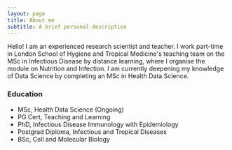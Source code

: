 ```yaml
---
layout: page
title: About me
subtitle: A brief personal description
---
```


Hello!
I am an experienced research scientist and teacher. I work part-time in London School of Hygiene and Tropical Medicine's teaching team on the MSc in Infectious Disease by distance learning, where I organise the module on Nutrition and Infection. I am currently deepening my knowledge of Data Science by completing an MSc in Health Data Science. 

### Education
- MSc, Health Data Science (Ongoing)
- PG Cert, Teaching and Learning 
- PhD, Infectious Disease Immunology with Epidemiology
- Postgrad Diploma, Infectious and Tropical Diseases
- BSc, Cell and Molecular Biology
